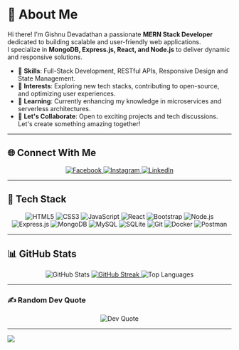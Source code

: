 # 💫 About Me

Hi there! I'm Gishnu Devadathan a passionate **MERN Stack Developer** dedicated to building scalable and user-friendly web applications.  
I specialize in **MongoDB, Express.js, React, and Node.js** to deliver dynamic and responsive solutions.

- 🌟 **Skills**: Full-Stack Development, RESTful APIs, Responsive Design and State Management.  
- 🚀 **Interests**: Exploring new tech stacks, contributing to open-source, and optimizing user experiences.  
- 🌱 **Learning**: Currently enhancing my knowledge in microservices and serverless architectures.  
- 💬 **Let's Collaborate**: Open to exciting projects and tech discussions. Let's create something amazing together!  

---

## 🌐 Connect With Me

<div align="center">
  <a href="[https://facebook.com/jishnudevadathan](https://www.facebook.com/profile.php?id=100004666445434&mibextid=ZbWKwL)" target="_blank">
    <img src="https://img.shields.io/badge/Facebook-%231877F2.svg?style=flat&logo=facebook&logoColor=white" alt="Facebook" />
  </a>
  <a href="[https://instagram.com/jishnu_devadathan](https://www.instagram.com/jishnu_devadathan/profilecard/?igsh=MTdmd3doZmUyeDdjZA==)" target="_blank">
    <img src="https://img.shields.io/badge/Instagram-%23E4405F.svg?style=flat&logo=instagram&logoColor=white" alt="Instagram" />
  </a>
  <a href="www.linkedin.com/in/gishnu-devadathan" target="LinkeIn-">
    <img src="https://img.shields.io/badge/LinkedIn-%230077B5.svg?style=flat&logo=linkedin&logoColor=white" alt="LinkedIn" />
  </a>
</div>

---

## 🚀 Tech Stack

<div align="center">
  <img src="https://img.shields.io/badge/HTML5-%23E34F26.svg?style=flat&logo=html5&logoColor=white" alt="HTML5" />
  <img src="https://img.shields.io/badge/CSS3-%231572B6.svg?style=flat&logo=css3&logoColor=white" alt="CSS3" />
  <img src="https://img.shields.io/badge/JavaScript-%23323330.svg?style=flat&logo=javascript&logoColor=%23F7DF1E" alt="JavaScript" />
  <img src="https://img.shields.io/badge/React-%2320232a.svg?style=flat&logo=react&logoColor=%2361DAFB" alt="React" />
  <img src="https://img.shields.io/badge/Bootstrap-%23563D7C.svg?style=flat&logo=bootstrap&logoColor=white" alt="Bootstrap" />
  
  <img src="https://img.shields.io/badge/Node.js-%236DA55F.svg?style=flat&logo=node.js&logoColor=white" alt="Node.js" />
  <img src="https://img.shields.io/badge/Express.js-%23404d59.svg?style=flat&logo=express&logoColor=white" alt="Express.js" />
  
  <img src="https://img.shields.io/badge/MongoDB-%234ea94b.svg?style=flat&logo=mongodb&logoColor=white" alt="MongoDB" />
  <img src="https://img.shields.io/badge/MySQL-%2300f.svg?style=flat&logo=mysql&logoColor=white" alt="MySQL" />
  <img src="https://img.shields.io/badge/SQLite-%2307405e.svg?style=flat&logo=sqlite&logoColor=white" alt="SQLite" />
  
  <img src="https://img.shields.io/badge/Git-%23F05033.svg?style=flat&logo=git&logoColor=white" alt="Git" />
  <img src="https://img.shields.io/badge/Docker-%230db7ed.svg?style=flat&logo=docker&logoColor=white" alt="Docker" />
  <img src="https://img.shields.io/badge/Postman-%23FF6C37.svg?style=flat&logo=postman&logoColor=white" alt="Postman" />
</div>

---

## 📊 GitHub Stats  

<div align="center">
  <img src="https://github-readme-stats.vercel.app/api?username=gishnudev&theme=radical&hide_border=false&include_all_commits=false&count_private=false" alt="GitHub Stats" />
  <a href="https://git.io/streak-stats">
    <img src="https://github-readme-streak-stats.herokuapp.com/?user=gishnudev&theme=radical&hide_border=false" alt="GitHub Streak" />
  </a>
  <img src="https://github-readme-stats.vercel.app/api/top-langs/?username=gishnudev&theme=radical&hide_border=false&include_all_commits=false&count_private=false&layout=compact" alt="Top Languages" />
</div>

---

### ✍️ Random Dev Quote

<div align="center">
  <img src="https://quotes-github-readme.vercel.app/api?type=horizontal&theme=radical" alt="Dev Quote" />
</div>

---

[![](https://visitcount.itsvg.in/api?id=gishnudev&icon=2&color=0)](https://visitcount.itsvg.in)
